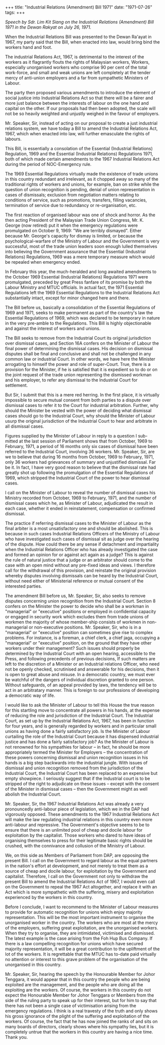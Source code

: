 +++ 
title: "Industrial Relations (Amendment) Bill 1971"
date: "1971-07-26"
tags:
+++

_Speech by Sdr. Lim Kit Siang on the Industrial Relations (Amendment) Bill 1971 in the Dewan Rakyat on July 26, 1971._

When the Industrial Relations Bill was presented to the Dewan Ra'ayat in 1967, my party said that the Bill, when enacted into law, would bring bind the workers hand and foot.

The industrial Relations Act, 1967, is detrimental to the interest of the workers as it flagrantly flouts the rights of Malaysian workers, Workers, especially unorganised workers who comprise 90 per cent of the total work-force, and small and weak unions are left completely at the tender mercy of anti-union employers and a far from sympathetic Ministers of Labour.</u>

The party then proposed various amendments to introduce the element of social justice into Industrial Relations Act so that there will be a fairer and more just balance between the interests of labour on the one hand and capital on the other. If our proposals had then been adopted, the scale will not be so heavily weighted and unjustly weighed in the favour of employers.

Mr. Speaker, Sir, instead of acting on our proposal to create a just industrial relations system, we have today a Bill to amend the Industrial Relations Act, 1967, which when enacted into law, will further emasculate the rights of labours.

This Bill, is essentially a consolation of the Essential (Industrial Relations) Regulation, 1969 and the Essential (Industrial Relations) Regulations 1971, both of which made certain amendments to the 1967 Industrial Relations Act during the period of NOC-Emergency rule.

The 1969 Essential Regulations virtually made the existence of trade unions in this country redundant and irrelevant, as it chopped away so many of the traditional rights of workers and unions, for example, ban on strike while the question of union recognition is pending, denial of union representation in cases of dismissals; exclusion from negotiation matters relating to conditions of service, such as promotions, transfers, filling vacancies, termination of service due to redundancy or re-organisation, etc.

The first reaction of organised labour was one of shock and horror. As the then acting President of the Malaysian Trade Union Congress, Mr. K. George (now retired) put it when the emergency regulations were promulgated on October 9, 1969: "We are terribly dismayed". Either because Mr. George's capacity for dismay is  limited, or because the psychological-warfare of the Ministry of Labour and the Government is very successful, most of the trade union leaders soon enough lulled themselves into believing the Government assurance that the Essential (Industrial Relations) Regulations, 1969 was a mere temporary measure which would be repealed when emergency ended.

In February this year, the much-heralded and long awaited amendments to the October 1969 Essential (Industrial Relations) Regulations 1971 were promulgated, preceded by great Press fanfare of its promise by both the Labour Ministry and MTUC officials. In actual fact, the 1971 Essential Regulations left the 1969 Essential Regulations to the Industrial Relations Act substantially intact, except for minor changed here and there.

The Bill before us, basically a consolidation of the Essential Regulations of 1969 and 1971, seeks to make permanent as part of the country's law the Essential Regulations of 1969, which was declared to be temporary in nature in the very pre-amble to the Regulations. This Bill is highly objectionable and against the interest of workers and unions.

The Bill seeks to remove from the Industrial Court its original jurisdiction over dismissal cases, and Section 16A confers on the Minister of Labour the final power of determining the dismissal cases. His decision on dismissal disputes shall be final and conclusive and shall not be challenged in any common law or industrial Court. In other words, we have here the Minister arrogating to himself the power and role of super-Court. True, there is a provision for the Minister, if he is satisfied that it is expedient so to do or on the joint request of the trade union representing the dismissed workman and his employer, to refer any dismissal to the Industrial Court for settlement.

But Sir, I submit that this is a mere red herring. In the first place, it is virtually impossible to secure mutual consent from both parties to a dispute over dismissal cases to refer it to the Court for industrial arbitration. Further, why should the Minister be vested with the power of deciding what dismissal cases should go to the Industrial Court, why should the Minister of Labour usurp the original jurisdiction of the Industrial Court to hear and arbitrate in all dismissal cases.

Figures supplied by the Minister of Labour in reply to a question I sub-mitted at the  last session of Parliament shows that from October, 1969 to February, 1971, a period of 16 months only six cases of dismissal have been referred to the Industrial Court, involving 36 workers. Mr. Speaker, Sir, are we to believe that during 16 months from October, 1969 to February, 1971, only 36 workers had grievances of summary and unjustified dismissal. Far be it. In fact, I have very good reason to believe that the dismissal rate had greatly shot up following the promulgation of the Essential Regulations of 1969, which stripped the Industrial Court of the power to hear dismissal cases.

I call on the Minister of Labour to reveal the number of dismissal cases his Ministry recorded from October, 1969 to February, 1971, and the number of dismissal cases which he, as Minister of Labour, adjudicated the result in each case, whether it ended in reinstatement, compensation or confirmed dismissal.

The practice if referring dismissal cases to the Minister of Labour as the final arbiter is a most unsatisfactory one and should be abolished. This is because in such cases Industrial Relations Officers of the Ministry of Labour who have investigated such cases of dismissal sit as judge over the hearing of the dispute. How could there be any sense if detachment and impartiality when the Industrial Relations Officer who has already investigated the case and formed an opinion for or against act again as a judge? This is against the rule of natural justice that a judge or an arbitrator should come to the case with an open mind without any pre-fixed ideas and views. I therefore call for the withdrawal of this provision, and reinstate the original provision whereby disputes involving dismissals can be heard by the Industrial Court, without need either of Ministerial reference or mutual consent of the interested parties.

The amendment Bill before us, Mr. Speaker, Sir, also seeks to remove disputes concerning union recognition from the Industrial Court. Section 8 confers on the Minister the power to decide who shall be a workman in "managerial" or "executive" positions or employed in confidential capacity or engaged in security work which excludes them from trade unions of workmen the majority of whose member-ship consists of workmen in non-managerial or non-executive positions. Mr. Speaker, Sir, who is in a "managerial" or "executive" position can sometimes give rise to complex problems. For instance, is a foreman, a chief clerk, a chief jaga, occupying a "managerial" or "executive" position, on the ground that they have other workers under their management? Such issues should properly be determined by the Industrial Court with an open hearing, accessible to the Press, and following precedents of previous decisions, If such matters are left to the discretion of a Minister or an Industrial relations Officer, who need not be openly checked, scrutinised and answerable for his decisions, then it is open to great abuse and misuse. In a democratic country, we must ever be watchful of the dangers of individual discretion granted to one person. Without safeguards, of an appeal provided by laws, the tendency will be to act in an arbitratary manner. This is foreign to our professions of developing a democratic way of life.

I would like to ask the Minister of Labour to tell this House the true reason for this startling move to concentrate all powers in his hands, at the expense of reducing the role and jurisdiction of the Industrial Court. The Industrial Court, as set up by the Industrial Relations Act, 1967, has been in function for four years, and is generally regarded by workers and in particular small unions as having done a fairly satisfactory job. Is the Minister of Labour curtailing the role of the Industrial Court because it has dispensed industrial justice and has done a fairly satisfactory job? As the Minister of Labour is not renowned for his sympathies for labour – in fact, he should be more appropriately termed the Minister for Employers – the concentration of these powers concerning dismissal and union recognition issues in his hands is a big step backwards into the industrial jungle. With issues of dismissal and union recognition removed from the jurisdiction of the Industrial Court, the Industrial Court has been replaced to an expensive but empty showpiece. I seriously suggest that if the Industrial court is to be stripped of the right to adjudicate on these issues – except with the consent of the Minister in dismissal cases – then the Government might as well abolish the Industrial Court.

Mr. Speaker, Sir, the 1967 Industrial Relations Act was already a very pronouncedly anti-labour piece of legislation, which we in the DAP had vigorously opposed. These amendments to the 1967 Industrial Relations Act will make the law regulating industrial relations in this country even more anti-labour and repressive. The Government's objective seems to be to ensure that there is an unlimited pool of cheap and docile labour for exploitation by the capitalist. Those workers who dared to have ideas of organising themselves to press for their legitimate basic rights should be crushed, with the connivance and collusion of the Ministry of Labour.

We, on this side as Members of Parliament from DAP, are opposing the present Bill. I call on the Government to regard labour as the equal partners in the nation's effort at development, and not merely to treat them as a source of cheap and docile labour, for exploitation by the Government and capitalist. Therefore, I call on the Government not only to withdraw the present Bill to amend the Industrial Relations Act of 1967, I would even call on the Government to repeal the 1967 Act altogether, and replace it with an Act which is more sympathetic with the suffering, misery and exploitation experienced by the workers in this country.

Before I conclude, I want to recommend to the Minister of Labour measures to provide for automatic recognition for unions which enjoy majority representation. This will be the most important instrument to organise the unorganised worker in the country. The workers who are most at the mercy of the employers, suffering great exploitation, are the unorganised workers. When they try to organise, they are intimidated, victimised and dismissed. The latest example is the case arising from the Foh Hup Bus Company. If there is a law compelling recognition for unions which have secured majority representation, it will be a great contribution to the upliftment of the lot of the workers. It is regrettable that the MTUC has to-date paid virtually no attention or interest to this grave problem of the organisation of the unorganised in this country.

Mr. Speaker, Sir, hearing the speech by the Honourable Member for Johor Tenggara, it would appear that in this country the people who are being exploited are the management, and the people who are doing all the exploiting are the workers. Of course, the workers in this country do not expect the Honourable Member for Johor Tenggara or Members from the side of the ruling party to speak up for their interest, but for him to say that there has not been a single case of victimisation arising from the emergency regulations. I think is a real travesty of the truth and only shows his gross ignorance of the plight of the suffering and exploitation of the workers. Of course, the fact that he has now joined the ranks of and sits on many boards of directors, clearly shows where his sympathy lies, but it is completely untrue that the workers in this country are having a nice time. Thank you.

 
